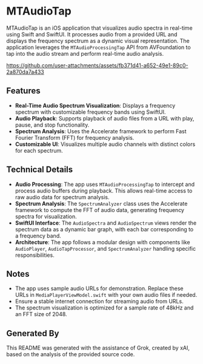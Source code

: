# MTAudioTap

MTAudioTap is an iOS application that visualizes audio spectra in real-time using Swift and SwiftUI. It processes audio from a provided URL and displays the frequency spectrum as a dynamic visual representation. The application leverages the `MTAudioProcessingTap` API from AVFoundation to tap into the audio stream and perform real-time audio analysis.


https://github.com/user-attachments/assets/fb371d41-a652-49e1-89c0-2a870da7a433


## Features
- **Real-Time Audio Spectrum Visualization**: Displays a frequency spectrum with customizable frequency bands using SwiftUI.
- **Audio Playback**: Supports playback of audio files from a URL with play, pause, and stop functionality.
- **Spectrum Analysis**: Uses the Accelerate framework to perform Fast Fourier Transform (FFT) for frequency analysis.
- **Customizable UI**: Visualizes multiple audio channels with distinct colors for each spectrum.

## Technical Details
- **Audio Processing**: The app uses `MTAudioProcessingTap` to intercept and process audio buffers during playback. This allows real-time access to raw audio data for spectrum analysis.
- **Spectrum Analysis**: The `SpectrumAnalyzer` class uses the Accelerate framework to compute the FFT of audio data, generating frequency spectra for visualization.
- **SwiftUI Interface**: The `AudioSpectra` and `AudioSpectrum` views render the spectrum data as a dynamic bar graph, with each bar corresponding to a frequency band.
- **Architecture**: The app follows a modular design with components like `AudioPlayer`, `AudioTapProcessor`, and `SpectrumAnalyzer` handling specific responsibilities.

## Notes
- The app uses sample audio URLs for demonstration. Replace these URLs in `MediaPlayerViewModel.swift` with your own audio files if needed.
- Ensure a stable internet connection for streaming audio from URLs.
- The spectrum visualization is optimized for a sample rate of 48kHz and an FFT size of 2048.

## Generated By
This README was generated with the assistance of Grok, created by xAI, based on the analysis of the provided source code.
